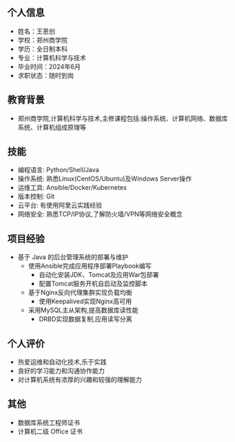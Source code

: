 ## 个人信息
- 姓名：王恩创
- 学校：郑州商学院
- 学历：全日制本科
- 专业：计算机科学与技术
- 毕业时间：2024年6月
- 求职状态：随时到岗
## 教育背景
- 郑州商学院,计算机科学与技术,主修课程包括:操作系统、计算机网络、数据库系统、计算机组成原理等
## 技能
- 编程语言: Python/Shell/Java
- 操作系统: 熟悉Linux(CentOS/Ubuntu)及Windows Server操作
- 运维工具: Ansible/Docker/Kubernetes
- 版本控制: Git
- 云平台: 有使用阿里云实践经验
- 网络安全: 熟悉TCP/IP协议,了解防火墙/VPN等网络安全概念
## 项目经验
- 基于 Java 的后台管理系统的部署与维护
	- 使用Ansible完成应用程序部署Playbook编写
		- 自动化安装JDK、Tomcat及应用War包部署
		- 配置Tomcat服务开机自启动及监控脚本
	- 基于Nginx反向代理集群实现负载均衡
		- 使用Keepalived实现Nginx高可用
	- 采用MySQL主从架构,提高数据库读性能
		- DRBD实现数据复制,应用读写分离
## 个人评价
- 热爱运维和自动化技术,乐于实践
- 良好的学习能力和沟通协作能力
- 对计算机系统有浓厚的兴趣和较强的理解能力
## 其他
- 数据库系统工程师证书
- 计算机二级 Office 证书